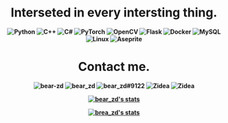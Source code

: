 
<h1 align='center'>
  <strong>
    Interseted in every intersting thing.
  <strong>
</h1>
  
<p align="center">
     <img src="https://img.shields.io/badge/-Python-black?style=flat-square&logo=Python" alt="Python">
    <img src="https://img.shields.io/badge/-C++-black?style=flat-square&logo=C" alt="C++">
    <img src="https://img.shields.io/badge/C%23-csharp-black?style=flat-square&logo=C%23" alt="C#">
    <img src="https://img.shields.io/badge/-PyTorch-black?style=flat-square&logo=PyTorch" alt="PyTorch">
    <img src="https://img.shields.io/badge/-OpenCV-black?style=flat-square&logo=OpenCV" alt="OpenCV">
    <img src="https://img.shields.io/badge/-flask-black?style=flat-square&logo=Flask" alt="Flask">
    <img src="https://img.shields.io/badge/-Docker-black?style=flat-square&logo=Docker" alt="Docker">
    <img src="https://img.shields.io/badge/-MySQL-black?style=flat-square&logo=MySql" alt="MySQL">
    <img src="https://img.shields.io/badge/-Linux-black?style=flat-square&logo=Linux" alt="Linux">
    <img src="https://img.shields.io/badge/-Aseprite-black?style=flat-square&logo=Aseprite" alt="Aseprite">
</p>
    
<h1 align='center'>
  <strong>
    Contact me.
  <strong>
</h1>
<p align="center">
    <img src="https://img.shields.io/badge/-github-black?style=flat-square&logo=github" alt="bear-zd" href="https://github.com/bear-zd">
    <img src="https://img.shields.io/badge/-twitter-black?style=flat-square&logo=twitter" alt="bear_zd" href="https://twitter.com/zd_bear">
    <img src="https://img.shields.io/badge/-discord-black?style=flat-square&logo=discord" alt="bear_zd#9122" >
    <img src="https://img.shields.io/badge/-stackoverflow-black?style=flat-square&logo=stackoverflow" alt="Zidea" href="https://stackoverflow.com/users/16833703/zidea">
    <img src="https://img.shields.io/badge/-steam-black?style=flat-square&logo=steam" alt="Zidea" href="https://steamcommunity.com/profiles/76561198189914286/">
</p>

<p align="center">
  <a href="https://github.com/bear-zd">
    <img src="https://github-readme-stats.vercel.app/api?username=bear-zd&show_icons=true&theme=buefy" alt="bear_zd's stats">
  </a>
</p>

  <p align="center">
    <a href="https://github.com/bear-zd">
       <img src="https://github-readme-stats.vercel.app/api/top-langs/?username=bear-zd&layout=compact&exclude_repo=bear-zd.github.io&langs_count=10&theme=buefy" alt="brea_zd's stats">
    </a>
  </p>


